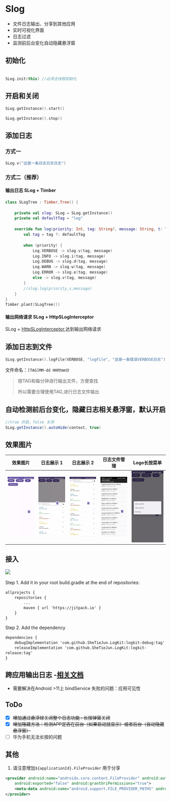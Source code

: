 # Slog

- 文件日志输出、分享到其他应用
- 实时可视化界面
- 日志过滤
- 监测前后台变化自动隐藏悬浮窗

## 初始化

```kotlin

SLog.init(this) //必须主线程初始化

```

## 开启和关闭

```kotlin
SLog.getInstance().start()
```

```kotlin
SLog.getInstance().stop()
```

## 添加日志

### 方式一

```kotlin
SLog.v("这是一条日志日志日志")
```

### 方式二（推荐）

#### 输出日志 SLog + Timber 

```Kotlin
class SLogTree : Timber.Tree() {

    private val slog: SLog = SLog.getInstance()
    private val defaultTag = "log"

    override fun log(priority: Int, tag: String?, message: String, t: Throwable?) {
        val tag = tag ?: defaultTag

        when (priority) {
            Log.VERBOSE -> slog.v(tag, message)
            Log.INFO -> slog.i(tag, message)
            Log.DEBUG -> slog.d(tag, message)
            Log.WARN -> slog.w(tag, message)
            Log.ERROR -> slog.e(tag, message)
            else -> slog.v(tag, message)
        }
        //slog.log(priority,s,message)
    }
}
Timber.plant(SLogTree())
```

#### 输出网络请求 SLog + HttpSLogInterceptor

SLog + [HttpSLogInterceptor](app/src/main/java/me/shetj/logkit/HttpSLogInterceptor.kt),达到输出网络请求

## 添加日志到文件

```kotlin
SLog.getInstance().logFile(VERBOSE, "logFile", "这是一条错误VERBOSE日志")
```
文件命名：`[TAG]MM-dd HH时mm分`

> 按TAG和每分钟进行输出文件，方便查找
>
> 所以需要合理使用TAG,进行日志文件输出


## 自动检测前后台变化，隐藏日志相关悬浮窗，默认开启

```groovy
//true 开启，false 关闭
SLog.getInstance().autoHide(context, true)
```

## 效果图片

| 效果图片                    | 日志展示 1              | 日志展示 2              | 日志文件管理             | Logo长按菜单           |
|-------------------------|---------------------|---------------------|--------------------|--------------------|
| ![](img/def_pic_1.webp) | ![](img/pic_1.webp) | ![](img/pic_2.webp) | ![](img/日志管理.webp) | ![](img/长按菜单.webp) |

## 接入

[![](https://jitpack.io/v/SheTieJun/LogKit.svg)](https://jitpack.io/#SheTieJun/LogKit)

Step 1. Add it in your root build.gradle at the end of repositories:

	allprojects {
		repositories {
			...
			maven { url 'https://jitpack.io' }
		}
	}

Step 2. Add the dependency

	dependencies {
	    debugImplementation 'com.github.SheTieJun.LogKit:logkit-debug:tag'
        releaseImplementation 'com.github.SheTieJun.LogKit:logkit-release:tag'
	}

## 跨应用输出日志 -[相关文档](messenger)

- 需要解决在Android >11上 bindService 失败的问题：应用可见性

## ToDo

- [X] ~~增加通过悬浮球关闭整个日志功能 : 长按弹窗关闭~~
- [X] ~~增加隱藏方法：检测APP是否在前台（如果启动就显示）或者后台（自动隐藏悬浮窗）~~
- [ ] 华为手机无法长按的问题

## 其他

1. 请注意增加`${applicationId}.FileProvider` 用于分享
```xml
<provider android:name="androidx.core.content.FileProvider" android:authorities="${applicationId}.FileProvider"
    android:exported="false" android:grantUriPermissions="true">
    <meta-data android:name="android.support.FILE_PROVIDER_PATHS" android:resource="@xml/base_file_path" />
</provider>
```

